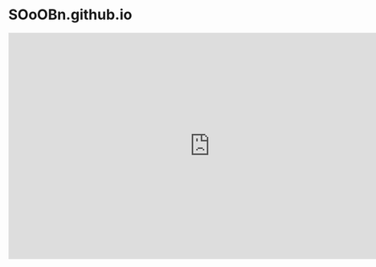 # SOoOBn.github.io

<iframe style="border: 1px solid rgba(0, 0, 0, 0.1);" width="800" height="450" src="https://www.figma.com/embed?embed_host=share&url=https%3A%2F%2Fwww.figma.com%2Ffile%2FUzic9kyDVNjYrKLZoiILpD%2F%25EC%259E%2590%25EA%25B8%25B0%25EC%2586%258C%25EA%25B0%259C-%25ED%258E%2598%25EC%259D%25B4%25EC%25A7%2580%3Ftype%3Ddesign%26node-id%3D0%253A1%26mode%3Ddesign%26t%3DE44MeKNrv2TnJPe6-1" allowfullscreen></iframe>

